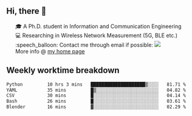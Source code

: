 <h2 > Hi, there 👋 </h3>

<div >
 <ul>
 🎓 A Ph.D. student in Information and Communication Engineering <br>
 💻 Researching in Wireless Network Measurement (5G, BLE etc.)<br>
 :speech_balloon: Contact me through email if possible: <a href="mailto:ethanjia@sjtu.edu.cn"><img src="https://img.shields.io/badge/-ethanjia@sjtu.edu.cn-c14438?style=plastic&logo=Gmail&logoColor=white&link=mailto:mailto:ethanjia@sjtu.edu.cn"></a> <br>
  More info @ <a href="https://haifengjia.github.io">my home page</a>
 </ul>
</div>

<h2 >
Weekly worktime breakdown
</h1>


<!--START_SECTION:waka-->

```txt
Python         10 hrs 3 mins   ████████████████████▒░░░░   81.71 %
YAML           35 mins         █▒░░░░░░░░░░░░░░░░░░░░░░░   04.82 %
CSV            30 mins         █░░░░░░░░░░░░░░░░░░░░░░░░   04.14 %
Bash           26 mins         █░░░░░░░░░░░░░░░░░░░░░░░░   03.61 %
Blender        16 mins         ▓░░░░░░░░░░░░░░░░░░░░░░░░   02.29 %
```

<!--END_SECTION:waka-->


